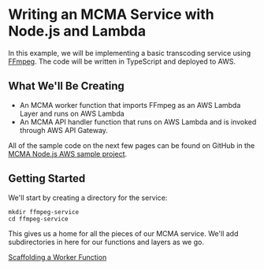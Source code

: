 # Writing an MCMA Service with Node.js and Lambda
In this example, we will be implementing a basic transcoding service using [FFmpeg](https://ffmpeg.org/). The code will be written in TypeScript and deployed to AWS.

## What We'll Be Creating
* An MCMA worker function that imports FFmpeg as an AWS Lambda Layer and runs on AWS Lambda
* An MCMA API handler function that runs on AWS Lambda and is invoked through AWS API Gateway.

All of the sample code on the next few pages can be found on GitHub in the [MCMA Node.js AWS sample project](https://github.com/ebu/mcma-projects/tree/master/simple-aws).

## Getting Started
We'll start by creating a directory for the service:
``` shell
mkdir ffmpeg-service
cd ffmpeg-service
```
This gives us a home for all the pieces of our MCMA service. We'll add subdirectories in here for our functions and layers as we go.

<div class="article-footer-nav">
    <div class="spacer"></div>
    <a class="next" href="worker.md">Scaffolding a Worker Function <i class="glyphicon glyphicon-chevron-right"></i></a>
</div>